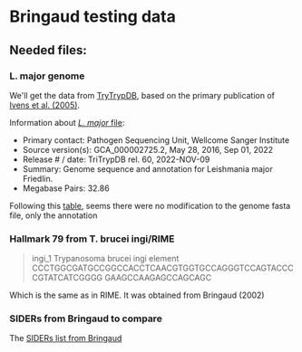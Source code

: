 #  Bringaud testing data

## Needed files:

### L. major genome

We'll get the data from [TryTrypDB](https://tritrypdb.org/tritrypdb/app/record/dataset/NCBITAXON_347515), based on the
primary publication of [Ivens et al. (2005)](https://pubmed.ncbi.nlm.nih.gov/16020728/).

Information about [_L. major_ file](./data/TriTrypDB-68_LmajorFriedlin_Genome.fasta):
- Primary contact: Pathogen Sequencing Unit, Wellcome Sanger Institute
- Source version(s): GCA_000002725.2, May 28, 2016, Sep 01, 2022
- Release # / date: TriTrypDB rel. 60, 2022-NOV-09
- Summary: Genome sequence and annotation for Leishmania major Friedlin.
- Megabase Pairs: 32.86

Following this [table](./md_notes/L_major_release.md), seems there were no modification to the genome fasta file, only the annotation

### Hallmark 79 from T. brucei ingi/RIME

>ingi_1 Trypanosoma brucei ingi element
CCCTGGCGATGCCGGCCACCTCAACGTGGTGCCAGGGTCCAGTACCCCGTATCATCGGGG
GAAGCCAAGAGCCAGCAGC

Which is the same as in RIME. It was obtained from Bringaud (2002)

### SIDERs from Bringaud to compare

The [SIDERs list from Bringaud](./data/Bringaud_SIDERs.pdf)
